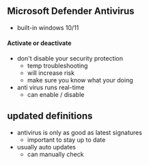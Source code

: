 ## Microsoft Defender Antivirus
 - built-in windows 10/11
#### Activate or deactivate
 - don't disable your security protection
	 - temp troubleshooting
	 - will increase risk
	 - make sure you know what your doing
 - anti virus runs real-time
	 - can enable / disable

## updated definitions 
- antivirus is only as good as latest signatures
	- important to stay up to date
- usually auto updates
	- can manually check 


